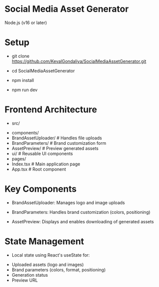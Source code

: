 # Social Media Asset Generator
Node.js (v16 or later)

# Setup
- git clone https://github.com/KevalGondaliya/SocialMediaAssetGenerator.git
- cd SocialMediaAssetGenerator

- npm install
- npm run dev

# Frontend Architecture
* src/
- components/
-  BrandAssetUploader/   # Handles file uploads
-  BrandParameters/      # Brand customization form
-  AssetPreview/         # Preview generated assets
-  ui/                   # Reusable UI components
-  pages/
-  Index.tsx             # Main application page
-  App.tsx               # Root component

# Key Components

* BrandAssetUploader: Manages logo and image uploads

* BrandParameters: Handles brand customization (colors, positioning)

* AssetPreview: Displays and enables downloading of generated assets

# State Management

* Local state using React's useState for:
- Uploaded assets (logo and images)
- Brand parameters (colors, format, positioning)
- Generation status
- Preview URL
